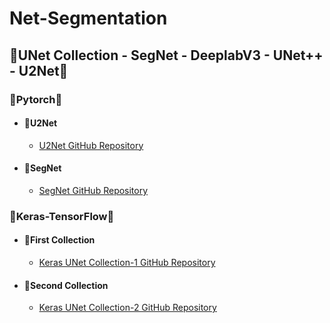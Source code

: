 # Net-Segmentation

## 🔵UNet Collection - SegNet - DeeplabV3 - UNet++ - U2Net🔵

### 🔸Pytorch🔸
  -  #### 🔸U2Net
     - [U2Net GitHub Repository](https://github.com/xuebinqin/U-2-Net/tree/master)

  -  #### 🔸SegNet
     - [SegNet GitHub Repository](https://github.com/delta-onera/segnet_pytorch)

### 🔹Keras-TensorFlow🔹
 - #### 🔹First Collection
    - [Keras UNet Collection-1 GitHub Repository](https://github.com/yingkaisha/keras-unet-collection/tree/main)

 - #### 🔹Second Collection
    - [Keras UNet Collection-2 GitHub Repository](https://github.com/divamgupta/image-segmentation-keras/tree/master)
